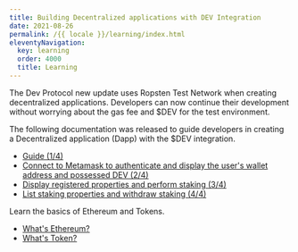 ```yaml
---
title: Building Decentralized applications with DEV Integration
date: 2021-08-26
permalink: /{{ locale }}/learning/index.html
eleventyNavigation:
  key: learning
  order: 4000
  title: Learning
---
```


The Dev Protocol new update uses Ropsten Test Network when creating decentralized applications. Developers can now continue their development without worrying about the gas fee and $DEV for the test environment.

The following documentation was released to guide developers in creating a Decentralized application (Dapp) with the $DEV integration.

- [Guide (1/4)](https://docs.devprotocol.xyz/en/learning/learning/building-dapp-dev-integration/)
- [Connect to Metamask to authenticate and display the user's wallet address and possessed DEV (2/4)](https://docs.devprotocol.xyz/en/learning/learning/authenticate-and-display/)
- [Display registered properties and perform staking (3/4)](https://docs.devprotocol.xyz/en/learning/learning/display-properties-perform-staking/)
- [List staking properties and withdraw staking (4/4)](https://docs.devprotocol.xyz/en/learning/learning/staking-properties-withdraw-staking/)

Learn the basics of Ethereum and Tokens.

- [What's Ethereum?](https://docs.devprotocol.xyz/en/learning/learning/whats-ethereum/)
- [What's Token?](https://docs.devprotocol.xyz/en/learning/learning/whats-token/)
